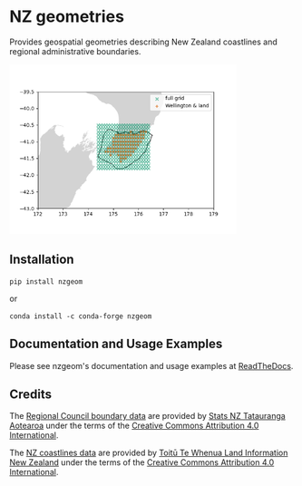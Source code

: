 # NZ geometries

Provides geospatial geometries describing New Zealand coastlines and regional administrative boundaries.

<img src="docs/mask_demo.png" alt="grid mask demonstration" width="400"/>

## Installation 

```
pip install nzgeom
```
or

```
conda install -c conda-forge nzgeom
```

## Documentation and Usage Examples

Please see nzgeom's documentation and usage examples at [ReadTheDocs](https://nz-geometries.readthedocs.io/en/latest/index.html#/).

## Credits

The [Regional Council boundary data](https://datafinder.stats.govt.nz/layer/92204-regional-council-2018-generalised/) are provided by [Stats NZ Tatauranga Aotearoa](https://stats.govt.nz/) under the terms of the [Creative Commons Attribution 4.0 International](https://datafinder.stats.govt.nz/license/attribution-4-0-international/).

The [NZ coastlines data](https://data.linz.govt.nz/layer/50258-nz-coastlines-topo-150k/) are provided by [Toitū Te Whenua Land Information New Zealand](https://www.linz.govt.nz/) under the terms of the [Creative Commons Attribution 4.0 International](https://datafinder.stats.govt.nz/license/attribution-4-0-international/).
